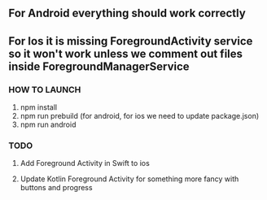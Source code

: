 ## For Android everything should work correctly

## For Ios it is missing ForegroundActivity service so it won't work unless we comment out files inside ForegroundManagerService

### HOW TO LAUNCH

1. npm install
2. npm run prebuild (for android, for ios we need to update package.json)
3. npm run android

### TODO

1. Add Foreground Activity in Swift to ios

2. Update Kotlin Foreground Activity for something more fancy with buttons and progress
